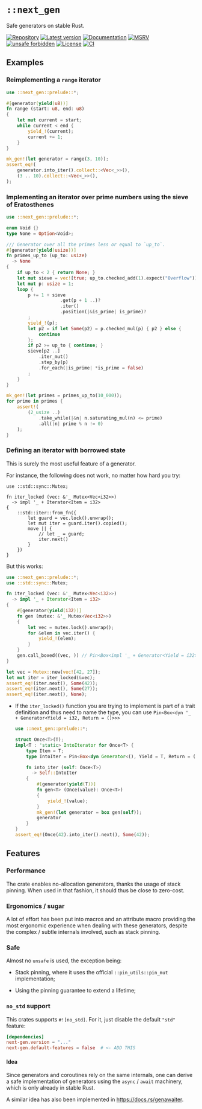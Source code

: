 # `::next_gen`

Safe generators on stable Rust.

[![Repository](https://img.shields.io/badge/repository-GitHub-brightgreen.svg)](
https://github.com/danielhenrymantilla/next-gen-rs)
[![Latest version](https://img.shields.io/crates/v/next-gen.svg)](
https://crates.io/crates/next-gen)
[![Documentation](https://docs.rs/next-gen/badge.svg)](
https://docs.rs/next-gen)
[![MSRV](https://img.shields.io/badge/MSRV-1.45.0-white)](
https://gist.github.com/danielhenrymantilla/8e5b721b3929084562f8f65668920c33)
[![unsafe forbidden](https://img.shields.io/badge/unsafe-forbidden-success.svg)](
https://github.com/rust-secure-code/safety-dance/)
[![License](https://img.shields.io/crates/l/next-gen.svg)](
https://github.com/danielhenrymantilla/next-gen-rs/blob/master/LICENSE-ZLIB)
[![CI](https://github.com/danielhenrymantilla/next-gen-rs/workflows/CI/badge.svg)](
https://github.com/danielhenrymantilla/next-gen-rs/actions)

<!-- Templated by `cargo-generate` using https://github.com/danielhenrymantilla/proc-macro-template -->

## Examples

### Reimplementing a `range` iterator

```rust
use ::next_gen::prelude::*;

#[generator(yield(u8))]
fn range (start: u8, end: u8)
{
    let mut current = start;
    while current < end {
        yield_!(current);
        current += 1;
    }
}

mk_gen!(let generator = range(3, 10));
assert_eq!(
    generator.into_iter().collect::<Vec<_>>(),
    (3 .. 10).collect::<Vec<_>>(),
);
```

### Implementing an iterator over prime numbers using the sieve of Eratosthenes

```rust
use ::next_gen::prelude::*;

enum Void {}
type None = Option<Void>;

/// Generator over all the primes less or equal to `up_to`.
#[generator(yield(usize))]
fn primes_up_to (up_to: usize)
  -> None
{
    if up_to < 2 { return None; }
    let mut sieve = vec![true; up_to.checked_add(1).expect("Overflow")];
    let mut p: usize = 1;
    loop {
        p += 1 + sieve
                    .get(p + 1 ..)?
                    .iter()
                    .position(|&is_prime| is_prime)?
        ;
        yield_!(p);
        let p2 = if let Some(p2) = p.checked_mul(p) { p2 } else {
            continue
        };
        if p2 >= up_to { continue; }
        sieve[p2 ..]
            .iter_mut()
            .step_by(p)
            .for_each(|is_prime| *is_prime = false)
        ;
    }
}

mk_gen!(let primes = primes_up_to(10_000));
for prime in primes {
    assert!(
        (2_usize ..)
            .take_while(|&n| n.saturating_mul(n) <= prime)
            .all(|n| prime % n != 0)
    );
}
```


### Defining an iterator with borrowed state

This is surely the most useful feature of a generator.

For instance, the following does not work, no matter how hard you try:

```rust,compile_fail
use ::std::sync::Mutex;

fn iter_locked (vec: &'_ Mutex<Vec<i32>>)
  -> impl '_ + Iterator<Item = i32>
{
    ::std::iter::from_fn({
        let guard = vec.lock().unwrap();
        let mut iter = guard.iter().copied();
        move || {
            // let _ = guard;
            iter.next()
        }
    })
}
```

But this works:

```rust
use ::next_gen::prelude::*;
use ::std::sync::Mutex;

fn iter_locked (vec: &'_ Mutex<Vec<i32>>)
  -> impl '_ + Iterator<Item = i32>
{
    #[generator(yield(i32))]
    fn gen (mutex: &'_ Mutex<Vec<i32>>)
    {
        let vec = mutex.lock().unwrap();
        for &elem in vec.iter() {
            yield_!(elem);
        }
    }
    gen.call_boxed((vec, )) // Pin<Box<impl '_ + Generator<Yield = i32>>>
}

let vec = Mutex::new(vec![42, 27]);
let mut iter = iter_locked(&vec);
assert_eq!(iter.next(), Some(42));
assert_eq!(iter.next(), Some(27));
assert_eq!(iter.next(), None);
```

  - If the `iter_locked()` function you are trying to implement is part of
    a trait definition and thus need to name the type, you can use
    `Pin<Box<dyn '_ + Generator<Yield = i32, Return = ()>>>`

    ```rust
    use ::next_gen::prelude::*;

    struct Once<T>(T);
    impl<T : 'static> IntoIterator for Once<T> {
        type Item = T;
        type IntoIter = Pin<Box<dyn Generator<(), Yield = T, Return = ()> + 'static>>;

        fn into_iter (self: Once<T>)
          -> Self::IntoIter
        {
            #[generator(yield(T))]
            fn gen<T> (Once(value): Once<T>)
            {
                yield_!(value);
            }
            mk_gen!(let generator = box gen(self));
            generator
        }
    }
    assert_eq!(Once(42).into_iter().next(), Some(42));
    ```

## Features

### Performance

The crate enables no-allocation generators, thanks the usage of stack pinning.
When used in that fashion, it should thus be close to zero-cost.

### Ergonomics / sugar

A lot of effort has been put into macros and an attribute macro providing the
most ergonomic experience when dealing with these generators, despite the
complex / subtle internals involved, such as stack pinning.

### Safe

Almost no `unsafe` is used, the exception being:

  - Stack pinning, where it uses the official `::pin_utils::pin_mut`
    implementation;

  - Using the pinning guarantee to extend a lifetime;

### `no_std` support

This crates supports `#![no_std]`. For it, just disable the default `"std"`
feature:

```toml
[dependencies]
next-gen.version = "..."
next-gen.default-features = false  # <- ADD THIS
```

#### Idea

Since generators and coroutines rely on the same internals, one can derive a
safe implementation of generators using the `async` / `await` machinery, which
is only already in stable Rust.

A similar idea has also been implemented in <https://docs.rs/genawaiter>.
